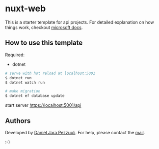 # nuxt-web

This is a starter template for api projects.
For detailed explanation on how things work, checkout [microsoft docs](https://docs.microsoft.com).

## How to use this template

Required:

- dotnet

```bash
# serve with hot reload at localhost:5001
$ dotnet run
$ dotnet watch run

# make migration
$ dotnet ef database update
```

start server [https://localhost:5001/api](https://localhost:5001/api)

## Authors

Developed by [Daniel Jara Pezzuoli](http://dpezz.me).
For help, please contact the [mail](mailto:jara.pezzuoli@gmail.com).

:-)
